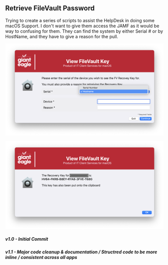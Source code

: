 ## Retrieve FileVault Password

Trying to create a series of scripts to assist the HelpDesk in doing some macOS Support.  I don't want to give them access the JAMF as it would be way to confusing for them.  They can find the system by either Serial # or by HostName, and they have to give a reason for the pull.


![](/RetrieveFV/RetrieveFV_Options.png)

![](/RetrieveFV/RetrieveFV_Finish.png)

##### _v1.0 - Initial Commit_
##### _v1.1 - Major code cleanup & documentation / Structred code to be more inline / consistent across all apps_
